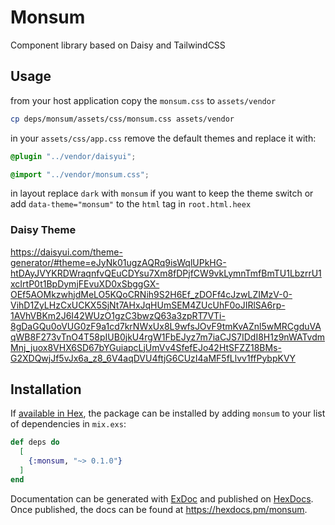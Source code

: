 # Monsum

Component library based on Daisy and TailwindCSS

## Usage

from your host application copy the `monsum.css` to `assets/vendor`

```bash
cp deps/monsum/assets/css/monsum.css assets/vendor
```

in your `assets/css/app.css` remove the default themes and replace it with:

```css
@plugin "../vendor/daisyui";

@import "../vendor/monsum.css";
```

in layout replace `dark` with `monsum` if you want to keep the theme switch
or
add `data-theme="monsum"` to the `html` tag in `root.html.heex`
 
### Daisy Theme

https://daisyui.com/theme-generator/#theme=eJyNk01ugzAQRq9isWqlUPkHG-htDAyJVYKRDWraqnfvQEuCDYsu7Xm8fDPjfCW9vkLymnTmfBmTU1LbzrrU1xcIrtP0t1BpDymjFEvuXD0xSbggGX-OEf5AOMkzwhjdMeLO5KQoCRNih9S2H6Ef_zDOFf4cJzwLZIMzV-0-VihD1ZyLHzCxUCKX5SjNt7AHxJqHUmSEM4ZUcUhF0oJIRlSA6rp-1AVhVBKm2J6I42WUzO1gzC3bwzQ63a3zpRT7VTi-8gDaGQu0oVUG0zF9a1cd7krNWxUx8L9wfsJOvF9tmKvAZnl5wMRCgduVAqWB8F273vTnO4T58pIUB0jkU4rgW1FbEJyz7m7iaCJS7IDdI8H1z9nWATvdmMnj_juox8VHX6SD67bYGuiapcLjUmVv4SfefEJo42HtSFZZ18BMs-G2XDQwjJf5vJx6a_z8_6V4aqDVU4ftjG6CUzI4aMF5fLlvv1ffPybpKVY

## Installation

If [available in Hex](https://hex.pm/docs/publish), the package can be installed
by adding `monsum` to your list of dependencies in `mix.exs`:

```elixir
def deps do
  [
    {:monsum, "~> 0.1.0"}
  ]
end
```

Documentation can be generated with [ExDoc](https://github.com/elixir-lang/ex_doc)
and published on [HexDocs](https://hexdocs.pm). Once published, the docs can
be found at <https://hexdocs.pm/monsum>.

